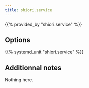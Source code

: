 ```yaml
---
title: shiori.service
---
```


{{% provided_by "shiori.service" %}}

## Options

{{% systemd_unit "shiori.service" %}}

## Additionnal notes

Nothing here.